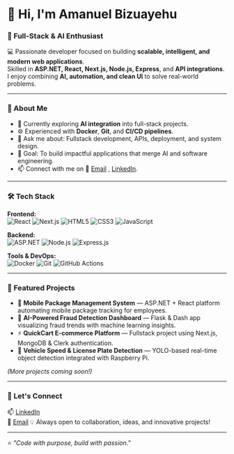# 👋 Hi, I'm Amanuel Bizuayehu  

### 🚀 Full-Stack & AI Enthusiast  
💻 Passionate developer focused on building **scalable, intelligent, and modern web applications**.  
Skilled in **ASP.NET, React, Next.js, Node.js, Express**, and **API integrations**.  
I enjoy combining **AI, automation, and clean UI** to solve real-world problems.  

---

### 🧠 About Me
- 🌱 Currently exploring **AI integration** into full-stack projects.  
- ⚙️ Experienced with **Docker**, **Git**, and **CI/CD pipelines**.  
- 💬 Ask me about: Fullstack development, APIs, deployment, and system design.  
- 🎯 Goal: To build impactful applications that merge AI and software engineering.  
- 📫 Connect with me on 📩 [Email](mailto:amanuelbizuayehu123@gmail.com) , [LinkedIn](https://www.linkedin.com/in/amanuel-bizuayehu-1b6240241/).  

---

### 🛠️ Tech Stack

**Frontend:**  
![React](https://img.shields.io/badge/React-20232A?style=for-the-badge&logo=react&logoColor=61DAFB)
![Next.js](https://img.shields.io/badge/Next.js-black?style=for-the-badge&logo=next.js)
![HTML5](https://img.shields.io/badge/HTML5-E34F26?style=for-the-badge&logo=html5&logoColor=white)
![CSS3](https://img.shields.io/badge/CSS3-1572B6?style=for-the-badge&logo=css3&logoColor=white)
![JavaScript](https://img.shields.io/badge/JavaScript-F7DF1E?style=for-the-badge&logo=javascript&logoColor=black)

**Backend:**  
![ASP.NET](https://img.shields.io/badge/ASP.NET-512BD4?style=for-the-badge&logo=dotnet&logoColor=white)
![Node.js](https://img.shields.io/badge/Node.js-339933?style=for-the-badge&logo=nodedotjs&logoColor=white)
![Express.js](https://img.shields.io/badge/Express.js-000000?style=for-the-badge&logo=express&logoColor=white)

**Tools & DevOps:**  
![Docker](https://img.shields.io/badge/Docker-2496ED?style=for-the-badge&logo=docker&logoColor=white)
![Git](https://img.shields.io/badge/Git-F05033?style=for-the-badge&logo=git&logoColor=white)
![GitHub Actions](https://img.shields.io/badge/GitHub%20Actions-2088FF?style=for-the-badge&logo=github-actions&logoColor=white)

---

### 📂 Featured Projects
- 🚧 **Mobile Package Management System** — ASP.NET + React platform automating mobile package tracking for employees.  
- 🧠 **AI-Powered Fraud Detection Dashboard** — Flask & Dash app visualizing fraud trends with machine learning insights.  
- ⚡ **QuickCart E-commerce Platform** — Fullstack project using Next.js, MongoDB & Clerk authentication.  
- 📸 **Vehicle Speed & License Plate Detection** — YOLO-based real-time object detection integrated with Raspberry Pi.  

*(More projects coming soon!)*  

---
<!--
### 📊 GitHub Stats
<div align="center">
  
![Amanuel's GitHub stats](https://github-readme-stats.vercel.app/api?username=AmanuelBizuayehu&show_icons=true&theme=radical)  
![Top Langs](https://github-readme-stats.vercel.app/api/top-langs/?username=AmanuelBizuayehu&layout=compact&theme=radical)  
![GitHub Streak](https://streak-stats.demolab.com/?user=AmanuelBizuayehu&theme=radical)

</div>

---
-->

### 💬 Let's Connect
📫 [LinkedIn](https://www.linkedin.com/in/amanuel-bizuayehu-1b6240241/)  
📩 [Email](mailto:amanuelbizuayehu123@gmail.com) 
💡 Always open to collaboration, ideas, and innovative projects!  

---

⭐️ *"Code with purpose, build with passion."*  
